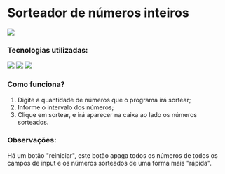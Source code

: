 <h1>Sorteador de números inteiros</h1>
<img src="https://github.com/NicolasSykes19/sorteador-numeros/assets/105520865/d0d5c006-6ab1-4f45-b2ed-cca17002882a">
<h3>Tecnologias utilizadas:</h3>
<img src="https://img.shields.io/badge/JavaScript-F7DF1E?style=for-the-badge&logo=javascript&logoColor=black">
<img src="https://img.shields.io/badge/HTML5-E34F26?style=for-the-badge&logo=html5&logoColor=white">
<img src="https://img.shields.io/badge/CSS3-1572B6?style=for-the-badge&logo=css3&logoColor=white">

<h3>Como funciona?</h3>
<ol>
  <li>Digite a quantidade de números que o programa irá sortear;</li>
  <li>Informe o intervalo dos números;</li>
  <li>Clique em sortear, e irá aparecer na caixa ao lado os números sorteados.</li>
</ol>

<h3>Observações:</h3>
<p>Há um botão "reiniciar", este botão apaga todos os números de todos os campos de input e os números sorteados de uma forma mais "rápida".</p>
